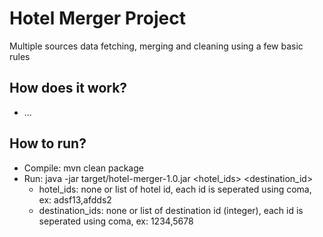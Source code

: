 # Hotel Merger Project
Multiple sources data fetching, merging and cleaning using a few basic rules

## How does it work?
* ...  

## How to run?
* Compile: mvn clean package
* Run: java -jar target/hotel-merger-1.0.jar <hotel_ids> <destination_id>
    - hotel_ids: none or list of hotel id, each id is seperated using coma, ex: adsf13,afdds2
    - destination_ids: none or list of destination id (integer), each id is seperated using coma, ex: 1234,5678


